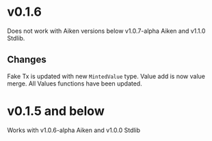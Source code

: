 # v0.1.6

Does not work with Aiken versions below v1.0.7-alpha Aiken and v1.1.0 Stdlib.

## Changes

Fake Tx is updated with new `MintedValue` type.
Value add is now value merge. All Values functions have been updated.

# v0.1.5 and below

Works with v1.0.6-alpha Aiken and v1.0.0 Stdlib